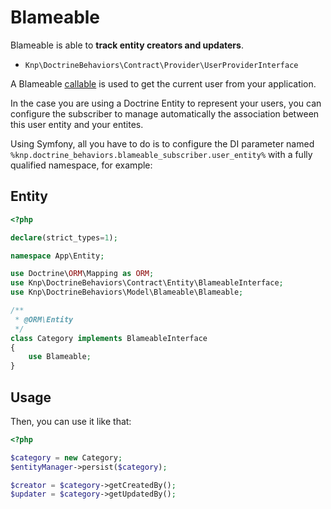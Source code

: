 # Blameable

Blameable is able to **track entity creators and updaters**.

- `Knp\DoctrineBehaviors\Contract\Provider\UserProviderInterface`

A Blameable [callable](#callables) is used to get the current user from your application.

In the case you are using a Doctrine Entity to represent your users, you can configure the subscriber
to manage automatically the association between this user entity and your entites.

Using Symfony, all you have to do is to configure the DI parameter named `%knp.doctrine_behaviors.blameable_subscriber.user_entity%` with a fully qualified namespace,
for example:

## Entity

```php
<?php

declare(strict_types=1);

namespace App\Entity;

use Doctrine\ORM\Mapping as ORM;
use Knp\DoctrineBehaviors\Contract\Entity\BlameableInterface;
use Knp\DoctrineBehaviors\Model\Blameable\Blameable;

/**
 * @ORM\Entity
 */
class Category implements BlameableInterface
{
    use Blameable;
}
```

## Usage

Then, you can use it like that:

```php
<?php

$category = new Category;
$entityManager->persist($category);

$creator = $category->getCreatedBy();
$updater = $category->getUpdatedBy();
```